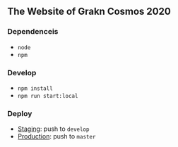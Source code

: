 ## The Website of Grakn Cosmos 2020

### Dependenceis

- `node`
- `npm`

### Develop

- `npm install`
- `npm run start:local`

### Deploy

- [Staging](https://grakn-web-cosmos-staging.herokuapp.com): push to `develop`
- [Production](https://grakncosmos.com): push to `master`
